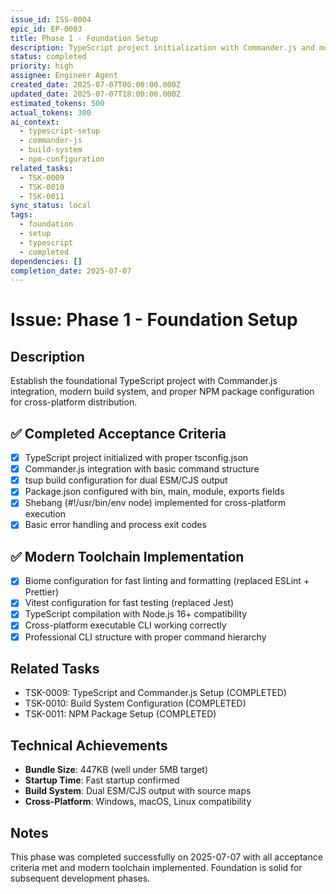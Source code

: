 ```yaml
---
issue_id: ISS-0004
epic_id: EP-0003
title: Phase 1 - Foundation Setup
description: TypeScript project initialization with Commander.js and modern toolchain setup
status: completed
priority: high
assignee: Engineer Agent
created_date: 2025-07-07T00:00:00.000Z
updated_date: 2025-07-07T18:00:00.000Z
estimated_tokens: 500
actual_tokens: 300
ai_context:
  - typescript-setup
  - commander-js
  - build-system
  - npm-configuration
related_tasks:
  - TSK-0009
  - TSK-0010
  - TSK-0011
sync_status: local
tags:
  - foundation
  - setup
  - typescript
  - completed
dependencies: []
completion_date: 2025-07-07
---
```


# Issue: Phase 1 - Foundation Setup

## Description
Establish the foundational TypeScript project with Commander.js integration, modern build system, and proper NPM package configuration for cross-platform distribution.

## ✅ Completed Acceptance Criteria
- [x] TypeScript project initialized with proper tsconfig.json
- [x] Commander.js integration with basic command structure
- [x] tsup build configuration for dual ESM/CJS output
- [x] Package.json configured with bin, main, module, exports fields
- [x] Shebang (#!/usr/bin/env node) implemented for cross-platform execution
- [x] Basic error handling and process exit codes

## ✅ Modern Toolchain Implementation
- [x] Biome configuration for fast linting and formatting (replaced ESLint + Prettier)
- [x] Vitest configuration for fast testing (replaced Jest)
- [x] TypeScript compilation with Node.js 16+ compatibility
- [x] Cross-platform executable CLI working correctly
- [x] Professional CLI structure with proper command hierarchy

## Related Tasks
- TSK-0009: TypeScript and Commander.js Setup (COMPLETED)
- TSK-0010: Build System Configuration (COMPLETED)
- TSK-0011: NPM Package Setup (COMPLETED)

## Technical Achievements
- **Bundle Size**: 447KB (well under 5MB target)
- **Startup Time**: Fast startup confirmed
- **Build System**: Dual ESM/CJS output with source maps
- **Cross-Platform**: Windows, macOS, Linux compatibility

## Notes
This phase was completed successfully on 2025-07-07 with all acceptance criteria met and modern toolchain implemented. Foundation is solid for subsequent development phases.